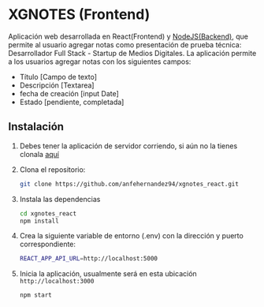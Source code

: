 # XGNOTES (Frontend)

Aplicación web desarrollada en React(Frontend) y [NodeJS(Backend)](https://github.com/anfehernandez94/xgnotes_node), que permite al usuario agregar notas como presentación de prueba técnica: Desarrollador Full Stack - Startup de Medios Digitales. 
La aplicación permite a los usuarios agregar notas con los siguientes campos:

- Título [Campo de texto]
- Descripción [Textarea]
- fecha de creación [input Date]
- Estado [pendiente, completada]

## Instalación

1. Debes tener la aplicación de servidor corriendo, si aún no la tienes clonala [aquí](https://github.com/anfehernandez94/xgnotes_node) 

2. Clona el repositorio:

   ```bash
   git clone https://github.com/anfehernandez94/xgnotes_react.git

3. Instala las dependencias
   ```bash
   cd xgnotes_react
   npm install

4. Crea la siguiente variable de entorno (.env) con la dirección y puerto correspondiente:

   ```bash
   REACT_APP_API_URL=http://localhost:5000

5. Inicia la aplicación, usualmente será en esta ubicación `http://localhost:3000`

   ```bash
   npm start
